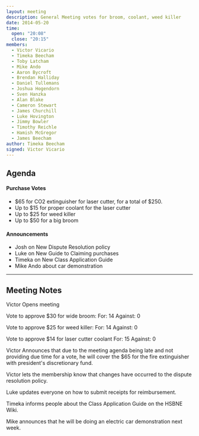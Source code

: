 ```yaml
---
layout: meeting
description: General Meeting votes for broom, coolant, weed killer
date: 2014-05-20
time:
  open: "20:08"
  close: "20:15"
members:
  - Victor Vicario
  - Timeka Beecham
  - Toby Latcham
  - Mike Ando
  - Aaron Bycroft
  - Brendan Halliday
  - Daniel Tullemans
  - Joshua Hogendorn
  - Sven Hanzka
  - Alan Blake
  - Cameron Stewart
  - James Churchill
  - Luke Hovington
  - Jimmy Bowler
  - Timothy Reichle
  - Hamish McGregor
  - James Beecham
author: Timeka Beecham
signed: Victor Vicario
---
```


## Agenda

#### Purchase Votes
* $65 for CO2 extinguisher for laser cutter, for a total of $250.
* Up to $15 for proper coolant for the laser cutter
* Up to $25 for weed killer
* Up to $50 for a big broom

#### Announcements
* Josh on New Dispute Resolution policy
* Luke on New Guide to Claiming purchases
* Timeka on New Class Application Guide
* Mike Ando about car demonstration


---

## Meeting Notes


Victor Opens meeting

Vote to approve $30 for wide broom: 
For: 14 
Against: 0

Vote to approve $25 for weed killer: 
For: 14 
Against: 0

Vote to approve $14 for laser cutter coolant 
For: 15 
Against: 0 

Victor Announces that due to the meeting agenda being late and not providing due time for a vote, he will cover the $65 for the fire extinguisher with president's discretionary fund.

Victor lets the membership know that changes have occurred to the dispute resolution policy.

Luke updates everyone on how to submit receipts for reimbursement.

Timeka informs people about the Class Application Guide on the HSBNE Wiki.

Mike announces that he will be doing an electric car demonstration next week. 
